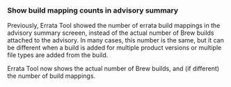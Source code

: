 ### Show build mapping counts in advisory summary

Previously, Errata Tool showed the number of errata build mappings in the
advisory summary screeen, instead of the actual number of Brew builds
attached to the advisory. In many cases, this number is the same, but it
can be different when a build is added for multiple product versions or
multiple file types are added from the build.

Errata Tool now shows the actual number of Brew builds, and (if different)
the number of build mappings.
